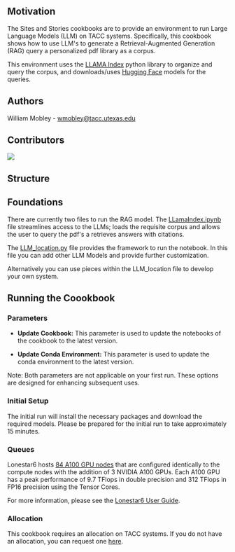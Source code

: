 ## Motivation

The Sites and Stories cookbooks are to provide an environment to run Large Language Models (LLM) on TACC systems. Specifically, this cookbook shows how to use LLM's to generate a Retrieval-Augmented Generation (RAG) query a personalized pdf library as a corpus.

This environment uses the [LLAMA Index](https://www.llamaindex.ai/) python library to organize and query the corpus, and downloads/uses [Hugging Face](https://huggingface.co/models?other=text-generation-inference) models for the queries.

## Authors

William Mobley - wmobley@tacc.utexas.edu

## Contributors

<a href="https://github.com/In-For-Disaster-Analytics/sites-and-stories-nlp/graphs/contributors">
  <img src="https://contrib.rocks/image?repo=In-For-Disaster-Analytics/sites-and-stories-nlp" />
</a>

## Structure

## Foundations

There are currently two files to run the RAG model. The [LLamaIndex.ipynb](LLamaIndex.ipynb) file streamlines access to the LLMs; loads the requisite corpus and allows the user to query the pdf's a retrieves answers with citations.

The [LLM_location.py](LLM_location.py) file provides the framework to run the notebook. In this file you can add other LLM Models and provide further customization.

Alternatively you can use pieces within the LLM_location file to develop your own system.

## Running the Coookbook

### Parameters

- **Update Cookbook:** This parameter is used to update the notebooks of the cookbook to the latest version.

- **Update Conda Environment:** This parameter is used to update the conda environment to the latest version.

Note: Both parameters are not applicable on your first run. These options are designed for enhancing subsequent uses.

### Initial Setup

The initial run will install the necessary packages and download the required models. Please be prepared for the initial run to take approximately 15 minutes.

### Queues

Lonestar6 hosts [84 A100 GPU nodes](https://docs.tacc.utexas.edu/hpc/lonestar6/#table2) that are configured identically to the compute nodes with the addition of 3 NVIDIA A100 GPUs. Each A100 GPU has a peak performance of 9.7 TFlops in double precision and 312 TFlops in FP16 precision using the Tensor Cores.

For more information, please see the [Lonestar6 User Guide](https://docs.tacc.utexas.edu/hpc/lonestar6/#table5).

### Allocation

This cookbook requires an allocation on TACC systems. If you do not have an allocation, you can request one [here](https://portal.tacc.utexas.edu/allocations).
